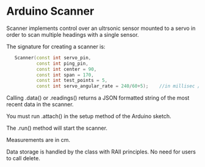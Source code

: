 Arduino Scanner
===============

Scanner implements control over an ultrsonic sensor mounted to a  servo in order to scan multiple headings with a single sensor.
      
The signature for creating a scanner is:

```c++
   Scanner(const int servo_pin, 
           const int ping_pin, 
           const int center = 90,
           const int span = 170,
           const int test_points = 5,
           const int servo_angular_rate = 240/60+5);	//in millisec / deg.  Futaba S3004 280ms/60deg
```

Calling .data() or .readings() returns a JSON formatted string of the most recent data in the scanner.

You must run .attach() in the setup method of the Arduino sketch.

The .run() method will start the scanner.  
    
Measurements are in cm.
    
Data storage is handled by the class with RAII principles.  No need for users to call delete.
